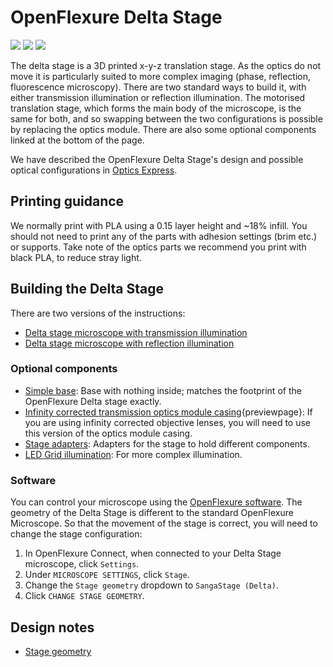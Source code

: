 # OpenFlexure Delta Stage

![](images/index/complete_microscope1.jpg)
![](images/index/complete_microscope2.jpg)
![](images/index/complete_microscope3.jpg)

The delta stage is a 3D printed x-y-z translation stage. As the optics do not move it is particularly suited to more complex imaging (phase, reflection, fluorescence microscopy).  There are two standard ways to build it, with either transmission illumination or reflection illumination.  The motorised translation stage, which forms the main body of the microscope, is the same for both, and so swapping between the two configurations is possible by replacing the optics module.  There are also some optional components linked at the bottom of the page.

We have described the OpenFlexure Delta Stage's design and possible optical configurations in [Optics Express](https://doi.org/10.1364/OE.450211).

## Printing guidance

We normally print with PLA using a 0.15 layer height and ~18% infill. You should not need to print any of the parts with adhesion settings (brim etc.) or supports.  Take note of the optics parts we recommend you print with black PLA, to reduce stray light.

## Building the Delta Stage

There are two versions of the instructions:

* [Delta stage microscope with transmission illumination](pages/index_transmission.md)
* [Delta stage microscope with reflection illumination](pages/index_reflection.md)

### Optional components

* [Simple base](pages/simple_base.md):  Base with nothing inside; matches the footprint of the OpenFlexure Delta stage exactly.
* [Infinity corrected transmission optics module casing](models/optics_picamera2_rms_infinity_f50d13_delta.stl){previewpage}: If you are using infinity corrected objective lenses, you will need to use this version of the optics module casing.  
* [Stage adapters](pages/stage_adapters.md): Adapters for the stage to hold different components.
* [LED Grid illumination](pages/LED_grid_illumination.md): For more complex illumination.

### Software

You can control your microscope using the [OpenFlexure software](https://openflexure.org/projects/microscope/install). The geometry of the Delta Stage is different to the standard OpenFlexure Microscope.  So that the movement of the stage is correct, you will need to change the stage configuration:

1. In OpenFlexure Connect, when connected to your Delta Stage microscope, click `Settings`.
2. Under `MICROSCOPE SETTINGS`, click `Stage`.
3. Change the `Stage geometry` dropdown to `SangaStage (Delta)`.
4. Click `CHANGE STAGE GEOMETRY`.

## Design notes

* [Stage geometry](pages/stage_geometry_notes.md)
